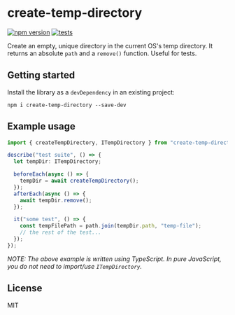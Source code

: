# create-temp-directory

[![npm version](https://img.shields.io/npm/v/create-temp-directory.svg)](https://www.npmjs.com/package/create-temp-directory)
[![tests](https://github.com/AviVahl/create-temp-directory/actions/workflows/tests.yml/badge.svg)](https://github.com/AviVahl/create-temp-directory/actions/workflows/tests.yml)

Create an empty, unique directory in the current OS's temp directory.
It returns an absolute `path` and a `remove()` function. Useful for tests.

## Getting started

Install the library as a `devDependency` in an existing project:

```
npm i create-temp-directory --save-dev
```

## Example usage

```ts
import { createTempDirectory, ITempDirectory } from "create-temp-directory";

describe("test suite", () => {
  let tempDir: ITempDirectory;

  beforeEach(async () => {
    tempDir = await createTempDirectory();
  });
  afterEach(async () => {
    await tempDir.remove();
  });

  it("some test", () => {
    const tempFilePath = path.join(tempDir.path, "temp-file");
    // the rest of the test...
  });
});
```

_NOTE: The above example is written using TypeScript. In pure JavaScript, you do not need to import/use `ITempDirectory`._

## License

MIT
